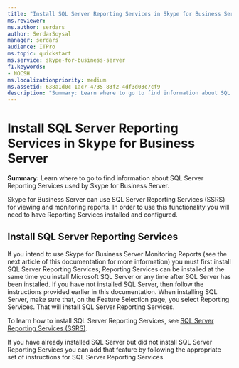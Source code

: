 ```yaml
---
title: "Install SQL Server Reporting Services in Skype for Business Server"
ms.reviewer: 
ms.author: serdars
author: SerdarSoysal
manager: serdars
audience: ITPro
ms.topic: quickstart
ms.service: skype-for-business-server
f1.keywords:
- NOCSH
ms.localizationpriority: medium
ms.assetid: 638a1d0c-1ac7-4735-83f2-4df3d03c7cf9
description: "Summary: Learn where to go to find information about SQL Server Reporting Services used by Skype for Business Server."
---
```


# Install SQL Server Reporting Services in Skype for Business Server 
 
**Summary:** Learn where to go to find information about SQL Server Reporting Services used by Skype for Business Server.
  
Skype for Business Server can use SQL Server Reporting Services (SSRS) for viewing and monitoring reports. In order to use this functionality you will need to have Reporting Services installed and configured.
  
## Install SQL Server Reporting Services

If you intend to use Skype for Business Server Monitoring Reports (see the next article of this documentation for more information) you must first install SQL Server Reporting Services; Reporting Services can be installed at the same time you install Microsoft SQL Server or any time after SQL Server has been installed. If you have not installed SQL Server, then follow the instructions provided earlier in this documentation. When installing SQL Server, make sure that, on the Feature Selection page, you select Reporting Services. That will install SQL Server Reporting Services.
  
To learn how to install SQL Server Reporting Services, see [SQL Server Reporting Services (SSRS)](/sql/reporting-services/create-deploy-and-manage-mobile-and-paginated-reports).
  
If you have already installed SQL Server but did not install SQL Server Reporting Services you can add that feature by following the appropriate set of instructions for SQL Server Reporting Services. 
